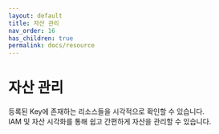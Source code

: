 ```yaml
---
layout: default
title: 자산 관리
nav_order: 16
has_children: true
permalink: docs/resource
---
```


# 자산 관리

등록된 Key에 존재하는 리소스들을 시각적으로 확인할 수 있습니다. <br />
IAM 및 자산 시각화를 통해 쉽고 간편하게 자산을 관리할 수 있습니다. <br />